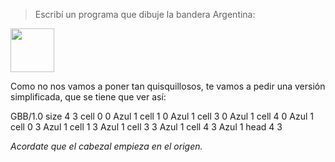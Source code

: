 > Escribí un programa que dibuje la bandera Argentina:  
<img src="https://upload.wikimedia.org/wikipedia/commons/thumb/1/1a/Flag_of_Argentina.svg/800px-Flag_of_Argentina.svg.png" width="70">

Como no nos vamos a poner tan quisquillosos, te vamos a pedir una versión simplificada, que se tiene que ver así:

<gs-board>
  GBB/1.0
     size 4 3
     cell 0 0 Azul 1
     cell 1 0 Azul 1
     cell 3 0 Azul 1
     cell 4 0 Azul 1
     cell 0 3 Azul 1
     cell 1 3 Azul 1
     cell 3 3 Azul 1
     cell 4 3 Azul 1
     head 4 3
<gs-board>

*Acordate que el cabezal empieza en el origen.*

